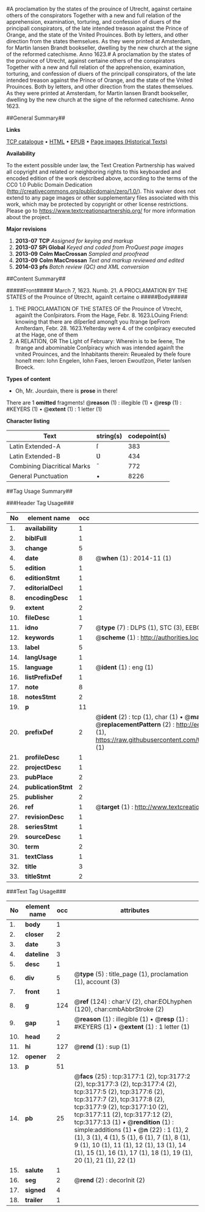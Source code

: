 #A proclamation by the states of the prouince of Utrecht, against certaine others of the conspirators Together with a new and full relation of the apprehension, examination, torturing, and confession of diuers of the principall conspirators, of the late intended treason against the Prince of Orange, and the state of the Vnited Prouinces. Both by letters, and other direction from the states themselues. As they were printed at Amsterdam, for Martin Iansen Brandt bookseller, dwelling by the new church at the signe of the reformed catechisme. Anno 1623.#
A proclamation by the states of the prouince of Utrecht, against certaine others of the conspirators Together with a new and full relation of the apprehension, examination, torturing, and confession of diuers of the principall conspirators, of the late intended treason against the Prince of Orange, and the state of the Vnited Prouinces. Both by letters, and other direction from the states themselues. As they were printed at Amsterdam, for Martin Iansen Brandt bookseller, dwelling by the new church at the signe of the reformed catechisme. Anno 1623.

##General Summary##

**Links**

[TCP catalogue](http://www.ota.ox.ac.uk/tcp/)  • 
[HTML](http://tei.it.ox.ac.uk/tcp/Texts-HTML/free/A08/A08141.html)  • 
[EPUB](http://tei.it.ox.ac.uk/tcp/Texts-EPUB/free/A08/A08141.epub) • 
[Page images (Historical Texts)](https://historicaltexts.jisc.ac.uk/eebo-99838788e)

**Availability**

To the extent possible under law, the Text Creation Partnership has waived all copyright and related or neighboring rights to this keyboarded and encoded edition of the work described above, according to the terms of the CC0 1.0 Public Domain Dedication (http://creativecommons.org/publicdomain/zero/1.0/). This waiver does not extend to any page images or other supplementary files associated with this work, which may be protected by copyright or other license restrictions. Please go to https://www.textcreationpartnership.org/ for more information about the project.

**Major revisions**

1. __2013-07__ __TCP__ *Assigned for keying and markup*
1. __2013-07__ __SPi Global__ *Keyed and coded from ProQuest page images*
1. __2013-09__ __Colm MacCrossan__ *Sampled and proofread*
1. __2013-09__ __Colm MacCrossan__ *Text and markup reviewed and edited*
1. __2014-03__ __pfs__ *Batch review (QC) and XML conversion*

##Content Summary##

#####Front#####
March 7, 1623. Numb. 21. A PROCLAMATION BY THE STATES of the Prouince of Ʋtrecht, againſt certaine o
#####Body#####

1. THE PROCLAMATION OF THE STATES OF the Prouince of Vtrecht, againſt the Conſpirators.
From the Hage, Febr. 8. 1623.LOuing Friend: knowing that there are diſperſed amongſt you ſtrange ſpeFrom Amſterdam, Febr. 28. 1623.Yeſterday were 4. of the conſpiracy executed at the Hage, one of them
1. A RELATION, OR The Light of February: Wherein is to be ſeene, The ſtrange and abominable Conſpiracy which was intended againſt the vnited Prouinces, and the Inhabitants therein: Reuealed by theſe foure honeſt men: Iohn Engelen, Iohn Faes, Ieroen Ewoutſzon, Pieter Ianſsen Broeck.

**Types of content**

  * Oh, Mr. Jourdain, there is **prose** in there!

There are 1 **omitted** fragments! 
 @__reason__ (1) : illegible (1)  •  @__resp__ (1) : #KEYERS (1)  •  @__extent__ (1) : 1 letter (1)

**Character listing**


|Text|string(s)|codepoint(s)|
|---|---|---|
|Latin Extended-A|ſ|383|
|Latin Extended-B|Ʋ|434|
|Combining             Diacritical Marks|̄|772|
|General Punctuation|•|8226|

##Tag Usage Summary##

###Header Tag Usage###

|No|element name|occ|attributes|
|---|---|---|---|
|1.|__availability__|1||
|2.|__biblFull__|1||
|3.|__change__|5||
|4.|__date__|8| @__when__ (1) : 2014-11 (1)|
|5.|__edition__|1||
|6.|__editionStmt__|1||
|7.|__editorialDecl__|1||
|8.|__encodingDesc__|1||
|9.|__extent__|2||
|10.|__fileDesc__|1||
|11.|__idno__|7| @__type__ (7) : DLPS (1), STC (3), EEBO-CITATION (1), PROQUEST (1), VID (1)|
|12.|__keywords__|1| @__scheme__ (1) : http://authorities.loc.gov/ (1)|
|13.|__label__|5||
|14.|__langUsage__|1||
|15.|__language__|1| @__ident__ (1) : eng (1)|
|16.|__listPrefixDef__|1||
|17.|__note__|8||
|18.|__notesStmt__|2||
|19.|__p__|11||
|20.|__prefixDef__|2| @__ident__ (2) : tcp (1), char (1)  •  @__matchPattern__ (2) : ([0-9\-]+):([0-9IVX]+) (1), (.+) (1)  •  @__replacementPattern__ (2) : http://eebo.chadwyck.com/downloadtiff?vid=$1&page=$2 (1), https://raw.githubusercontent.com/textcreationpartnership/Texts/master/tcpchars.xml#$1 (1)|
|21.|__profileDesc__|1||
|22.|__projectDesc__|1||
|23.|__pubPlace__|2||
|24.|__publicationStmt__|2||
|25.|__publisher__|2||
|26.|__ref__|1| @__target__ (1) : http://www.textcreationpartnership.org/docs/. (1)|
|27.|__revisionDesc__|1||
|28.|__seriesStmt__|1||
|29.|__sourceDesc__|1||
|30.|__term__|2||
|31.|__textClass__|1||
|32.|__title__|3||
|33.|__titleStmt__|2||


###Text Tag Usage###

|No|element name|occ|attributes|
|---|---|---|---|
|1.|__body__|1||
|2.|__closer__|2||
|3.|__date__|3||
|4.|__dateline__|3||
|5.|__desc__|1||
|6.|__div__|5| @__type__ (5) : title_page (1), proclamation (1), account (3)|
|7.|__front__|1||
|8.|__g__|124| @__ref__ (124) : char:V (2), char:EOLhyphen (120), char:cmbAbbrStroke (2)|
|9.|__gap__|1| @__reason__ (1) : illegible (1)  •  @__resp__ (1) : #KEYERS (1)  •  @__extent__ (1) : 1 letter (1)|
|10.|__head__|2||
|11.|__hi__|127| @__rend__ (1) : sup (1)|
|12.|__opener__|2||
|13.|__p__|51||
|14.|__pb__|25| @__facs__ (25) : tcp:3177:1 (2), tcp:3177:2 (2), tcp:3177:3 (2), tcp:3177:4 (2), tcp:3177:5 (2), tcp:3177:6 (2), tcp:3177:7 (2), tcp:3177:8 (2), tcp:3177:9 (2), tcp:3177:10 (2), tcp:3177:11 (2), tcp:3177:12 (2), tcp:3177:13 (1)  •  @__rendition__ (1) : simple:additions (1)  •  @__n__ (22) : 1 (1), 2 (1), 3 (1), 4 (1), 5 (1), 6 (1), 7 (1), 8 (1), 9 (1), 10 (1), 11 (1), 12 (1), 13 (1), 14 (1), 15 (1), 16 (1), 17 (1), 18 (1), 19 (1), 20 (1), 21 (1), 22 (1)|
|15.|__salute__|1||
|16.|__seg__|2| @__rend__ (2) : decorInit (2)|
|17.|__signed__|4||
|18.|__trailer__|1||
